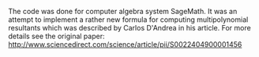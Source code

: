 The code was done for computer algebra system SageMath. It was an attempt to implement а rather new formula for computing multipolynomial resultants which was described by Carlos D'Andrea in his article. For more details see the original paper:
http://www.sciencedirect.com/science/article/pii/S0022404900001456
